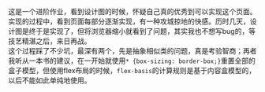 这是一个进阶作业，看到设计图的时候，怀疑自己真的优秀到可以实现这个页面。  
实现的过程中，看到页面每部分逐渐实现，有一种攻城掠地的快感。历时几天，设计图是终于是实现了，但将浏览器缩小就看到了问题，其实我也不想写bug的，等技艺精湛之后，来日再战。  
这个过程踩了不少坑，最深有两个，先是抽象相似类的问题，真是考验智商；再者我听从一本书的建议，在一开始就使用`* {box-sizing: border-box;}`重置全部的盒子模型，但使用flex布局的时候，`flex-basis`的计算规则是基于内容盒模型的，以后不能如此单纯地使用。
